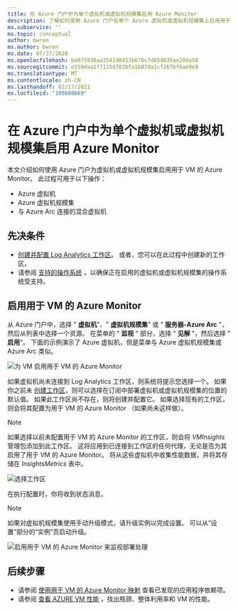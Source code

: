 ```yaml
---
title: 在 Azure 门户中为单个虚拟机或虚拟机规模集启用 Azure Monitor
description: 了解如何使用 Azure 门户在单个 Azure 虚拟机或虚拟机规模集上启用用于 VM 的 Azure Monitor。
ms.subservice: ''
ms.topic: conceptual
author: bwren
ms.author: bwren
ms.date: 07/27/2020
ms.openlocfilehash: ba075930aa3541d0453b678c7d654635ae20da58
ms.sourcegitcommit: e559daa1f7115d703bfa1b87da1cf267bf6ae9e8
ms.translationtype: MT
ms.contentlocale: zh-CN
ms.lasthandoff: 02/17/2021
ms.locfileid: "100608669"
---
```

# <a name="enable-azure-monitor-for-single-virtual-machine-or-virtual-machine-scale-set-in-the-azure-portal"></a>在 Azure 门户中为单个虚拟机或虚拟机规模集启用 Azure Monitor
本文介绍如何使用 Azure 门户为虚拟机或虚拟机规模集启用用于 VM 的 Azure Monitor。 此过程可用于以下操作：

- Azure 虚拟机
- Azure 虚拟机规模集
- 与 Azure Arc 连接的混合虚拟机

## <a name="prerequisites"></a>先决条件

- [创建并配置 Log Analytics 工作区](../insights/vminsights-configure-workspace.md)。 或者，您可以在此过程中创建新的工作区。
- 请参阅 [支持的操作系统](../insights/vminsights-enable-overview.md#supported-operating-systems) ，以确保正在启用的虚拟机或虚拟机规模集的操作系统受支持。 

## <a name="enable-azure-monitor-for-vms"></a>启用用于 VM 的 Azure Monitor

从 Azure 门户中，选择 " **虚拟机**"、" **虚拟机规模集**" 或 " **服务器-Azure Arc** "，然后从列表中选择一个资源。 在菜单的 " **监视** " 部分，选择 " **见解** "，然后选择 " **启用**"。 下面的示例演示了 Azure 虚拟机，但是菜单与 Azure 虚拟机规模集或 Azure Arc 类似。

![为 VM 启用用于 VM 的 Azure Monitor](media/vminsights-enable-portal/enable-vminsights-vm-portal.png)

如果虚拟机尚未连接到 Log Analytics 工作区，则系统将提示您选择一个。 如果你之前未 [创建工作区](../../azure-monitor/learn/quick-create-workspace.md)，则可以选择在订阅中部署虚拟机或虚拟机规模集的位置的默认值。 如果此工作区尚不存在，则将创建并配置它。 如果选择现有的工作区，则会将其配置为用于 VM 的 Azure Monitor （如果尚未这样做）。

> [!NOTE]
> 如果选择以前未配置用于 VM 的 Azure Monitor 的工作区，则会将 *VMInsights* 管理包添加到此工作区。 这将应用到已连接到工作区的任何代理，无论是否为其启用了用于 VM 的 Azure Monitor。 将从这些虚拟机中收集性能数据，并将其存储在 *InsightsMetrics* 表中。

![选择工作区](media/vminsights-enable-portal/select-workspace.png)

在执行配置时，你将收到状态消息。

>[!NOTE]
>如果对虚拟机规模集使用手动升级模式，请升级实例以完成设置。 可以从“设置”部分的“实例”页启动升级。

![启用用于 VM 的 Azure Monitor 来监视部署处理](media/vminsights-enable-portal/onboard-vminsights-vm-portal-status.png)



## <a name="next-steps"></a>后续步骤

* 请参阅 [使用用于 VM 的 Azure Monitor 映射](vminsights-maps.md) 查看已发现的应用程序依赖项。 
* 请参阅 [查看 AZURE VM 性能](vminsights-performance.md) ，找出瓶颈、整体利用率和 VM 的性能。
